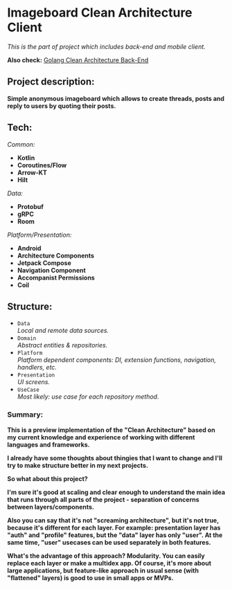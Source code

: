 # Imageboard Clean Architecture Client

*This is the part of project which includes back-end and mobile client.* 

**Also check:**
[Golang Clean Architecture Back-End](https://github.com/numq/golang-clean-architecture-imageboard-backend/)

## Project description:
  **Simple anonymous imageboard which allows to create threads, posts and reply to users by quoting their posts.**
  
## Tech:

*Common:*
- **Kotlin**
- **Coroutines/Flow**
- **Arrow-KT**
- **Hilt**

*Data:*
- **Protobuf**
- **gRPC**
- **Room**

*Platform/Presentation:*
- **Android**
- **Architecture Components**
- **Jetpack Compose**
- **Navigation Component**
- **Accompanist Permissions**
- **Coil**

## Structure:
- `Data`\
*Local and remote data sources.*
- `Domain`\
*Abstract entities & repositories.*
- `Platform`\
*Platform dependent components: DI, extension functions, navigation, handlers, etc.*
- `Presentation`\
*UI screens.*
- `UseCase`\
*Most likely: use case for each repository method.*

### Summary:

**This is a preview implementation of the "Clean Architecture" based on my current knowledge and experience of working with different languages and frameworks.**

**I already have some thoughts about thingies that I want to change and I'll try to make structure better in my next projects.**

**So what about this project?**

**I'm sure it's good at scaling and clear enough to understand the main idea that runs through all parts of the project - separation of concerns between layers/components.**

**Also you can say that it's not "screaming architecture", but it's not true, because it's different for each layer. For example: presentation layer has "auth" and "profile" features, but the "data" layer has only "user". At the same time, "user" usecases can be used separately  in both features.**

**What's the advantage of this approach? Modularity. You can easily replace each layer or make a multidex app. Of course, it's more about large applications, but feature-like approach in usual sense (with "flattened" layers) is good to use in small apps or MVPs.**

